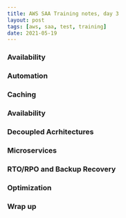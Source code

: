 ```yaml
---
title: AWS SAA Training notes, day 3
layout: post
tags: [aws, saa, test, training]
date: 2021-05-19
---
```


### Availability
### Automation
### Caching
### Availability
### Decoupled Acrhitectures
### Microservices
### RTO/RPO and Backup Recovery
### Optimization
### Wrap up 